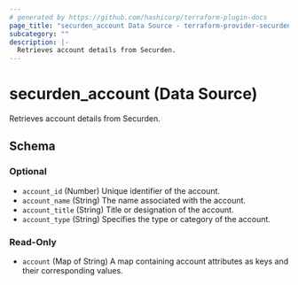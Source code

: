 ```yaml
---
# generated by https://github.com/hashicorp/terraform-plugin-docs
page_title: "securden_account Data Source - terraform-provider-securden"
subcategory: ""
description: |-
  Retrieves account details from Securden.
---
```


# securden_account (Data Source)

Retrieves account details from Securden.



<!-- schema generated by tfplugindocs -->
## Schema

### Optional

- `account_id` (Number) Unique identifier of the account.
- `account_name` (String) The name associated with the account.
- `account_title` (String) Title or designation of the account.
- `account_type` (String) Specifies the type or category of the account.

### Read-Only

- `account` (Map of String) A map containing account attributes as keys and their corresponding values.
